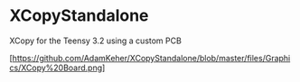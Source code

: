 # XCopyStandalone
XCopy for the Teensy 3.2 using a custom PCB

[https://github.com/AdamKeher/XCopyStandalone/blob/master/files/Graphics/XCopy%20Board.png]
